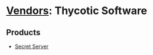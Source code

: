 # [Vendors](README.md): Thycotic Software

## Products

- [Secret Server](../products/7cd93e5f-5165-41a9-a14c-bf3b1e413b6f.md)
